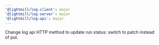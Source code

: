```yaml
---
'@lightmill/log-client': major
'@lightmill/log-server': major
'@lightmill/log-api': major
---
```


Change log api HTTP method to update run status: switch to patch instead of put.
